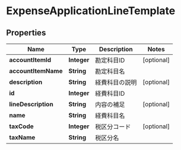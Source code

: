 

# ExpenseApplicationLineTemplate

## Properties

Name | Type | Description | Notes
------------ | ------------- | ------------- | -------------
**accountItemId** | **Integer** | 勘定科目ID |  [optional]
**accountItemName** | **String** | 勘定科目名 | 
**description** | **String** | 経費科目の説明 |  [optional]
**id** | **Integer** | 経費科目ID | 
**lineDescription** | **String** | 内容の補足 |  [optional]
**name** | **String** | 経費科目名 | 
**taxCode** | **Integer** | 税区分コード |  [optional]
**taxName** | **String** | 税区分名 | 




